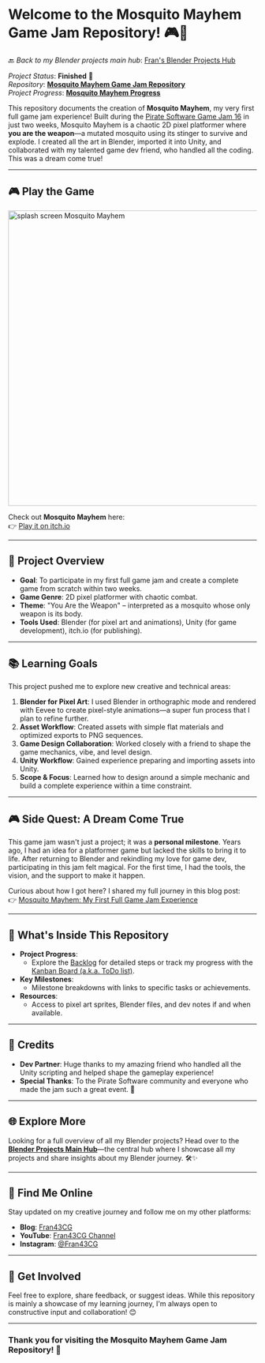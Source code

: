 # Welcome to the Mosquito Mayhem Game Jam Repository! 🎮🦟

🔙 _Back to my Blender projects main hub_: [Fran's Blender Projects Hub](https://github.com/ux-fran/blender-projects-main-hub-repo)

_Project Status_: **Finished** 🎉  
_Repository_: **[Mosquito Mayhem Game Jam Repository](https://github.com/ux-fran/mosquito-mayhem-repo)**  
_Project Progress_: **[Mosquito Mayhem Progress](https://github.com/users/ux-fran/projects/72/views/1)** 

This repository documents the creation of **Mosquito Mayhem**, my very first full game jam experience! Built during the [Pirate Software Game Jam 16](https://itch.io/jam/pirate16) in just two weeks, Mosquito Mayhem is a chaotic 2D pixel platformer where **you are the weapon**—a mutated mosquito using its stinger to survive and explode. I created all the art in Blender, imported it into Unity, and collaborated with my talented game dev friend, who handled all the coding. This was a dream come true!

---

## 🎮 Play the Game
<img width="598" alt="splash screen Mosquito Mayhem" src="https://github.com/user-attachments/assets/679a0cd6-5479-4df4-a860-f649a2b248b5" />

Check out **Mosquito Mayhem** here:  
👉 [Play it on itch.io](https://fran43cg.itch.io/mosquito-mayhem)

---

## 🧩 Project Overview

- **Goal**: To participate in my first full game jam and create a complete game from scratch within two weeks.
- **Game Genre**: 2D pixel platformer with chaotic combat.
- **Theme**: "You Are the Weapon" – interpreted as a mosquito whose only weapon is its body.
- **Tools Used**: Blender (for pixel art and animations), Unity (for game development), itch.io (for publishing).

---

## 📚 Learning Goals

This project pushed me to explore new creative and technical areas:

1. **Blender for Pixel Art**: I used Blender in orthographic mode and rendered with Eevee to create pixel-style animations—a super fun process that I plan to refine further.
2. **Asset Workflow**: Created assets with simple flat materials and optimized exports to PNG sequences.
3. **Game Design Collaboration**: Worked closely with a friend to shape the game mechanics, vibe, and level design.
4. **Unity Workflow**: Gained experience preparing and importing assets into Unity.
5. **Scope & Focus**: Learned how to design around a simple mechanic and build a complete experience within a time constraint.

---

## 🎮 Side Quest: A Dream Come True

This game jam wasn't just a project; it was a **personal milestone**. Years ago, I had an idea for a platformer game but lacked the skills to bring it to life. After returning to Blender and rekindling my love for game dev, participating in this jam felt magical. For the first time, I had the tools, the vision, and the support to make it happen.

Curious about how I got here? I shared my full journey in this blog post:  
👉 [Mosquito Mayhem: My First Full Game Jam Experience](https://www.fran43cg.com/blog/2025/03/10/mosquito-mayhem-my-first-full-game-jam-experience/)

---

## 📌 What's Inside This Repository

- **Project Progress**:
  - Explore the [Backlog](https://github.com/users/ux-fran/projects/XX) for detailed steps or track my progress with the [Kanban Board (a.k.a. ToDo list)](https://github.com/users/ux-fran/projects/XX/views/2).
- **Key Milestones**:
  - Milestone breakdowns with links to specific tasks or achievements.
- **Resources**:
  - Access to pixel art sprites, Blender files, and dev notes if and when available.

---

## 🙏 Credits

- **Dev Partner**: Huge thanks to my amazing friend who handled all the Unity scripting and helped shape the gameplay experience!
- **Special Thanks**: To the Pirate Software community and everyone who made the jam such a great event. 💜

---

## 🌐 Explore More

Looking for a full overview of all my Blender projects? Head over to the **[Blender Projects Main Hub](https://github.com/ux-fran/blender-projects-main-hub-repo)**—the central hub where I showcase all my projects and share insights about my Blender journey. 🛠️✨

---

## 🔗 Find Me Online

Stay updated on my creative journey and follow me on my other platforms:

- **Blog**: [Fran43CG](https://www.fran43cg.com)  
- **YouTube**: [Fran43CG Channel](https://www.youtube.com/@Fran43CG)  
- **Instagram**: [@Fran43CG](https://www.instagram.com/fran43cg/)  

---

## 🤝 Get Involved

Feel free to explore, share feedback, or suggest ideas. While this repository is mainly a showcase of my learning journey, I'm always open to constructive input and collaboration! 😊

---

### Thank you for visiting the Mosquito Mayhem Game Jam Repository! 🎉
